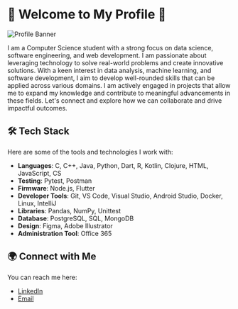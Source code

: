 # 🚀 Welcome to My Profile 👋

![Profile Banner](https://media.discordapp.net/attachments/1076299158480236627/1334324511801081957/12620f98-65e5-451d-b926-eb6ee7e4c9ad.jpg?ex=679c1e0a&is=679acc8a&hm=ac2ffe7146e1bd111f0eb94a3afa76a17428868902c30781505170370989b899&=&format=webp&width=460&height=613)

I am a Computer Science student with a strong focus on data science, software engineering, and web development. I am passionate about leveraging technology to solve real-world problems and create innovative solutions. With a keen interest in data analysis, machine learning, and software development, I aim to develop well-rounded skills that can be applied across various domains. I am actively engaged in projects that allow me to expand my knowledge and contribute to meaningful advancements in these fields. Let's connect and explore how we can collaborate and drive impactful outcomes.


## 🛠️ Tech Stack
Here are some of the tools and technologies I work with:
- **Languages**: C, C++, Java, Python, Dart, R, Kotlin, Clojure, HTML, JavaScript, CS
- **Testing**: Pytest, Postman
- **Firmware**: Node.js, Flutter
- **Developer Tools**: Git, VS Code, Visual Studio, Android Studio, Docker, Linux, IntelliJ
- **Libraries**: Pandas, NumPy, Unittest
- **Database**: PostgreSQL, SQL, MongoDB
- **Design**: Figma, Adobe Illustrator
- **Administration Tool**: Office 365

## 🌍 Connect with Me
You can reach me here:
- [LinkedIn](https://www.linkedin.com/in/mohammad-mohammad-a74b83188)
- [Email](mailto:mohammad040199ctg@gmail.com)

